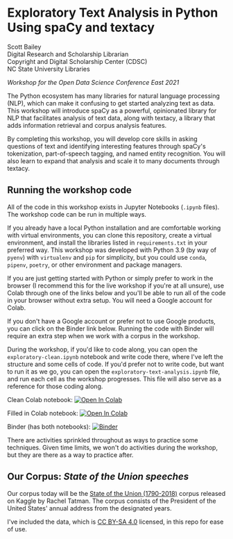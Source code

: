 # Exploratory Text Analysis in Python Using spaCy and textacy

Scott Bailey <br/>
Digital Research and Scholarship Librarian <br/>
Copyright and Digital Scholarship Center (CDSC) <br/>
NC State University Libraries

_Workshop for the Open Data Science Conference East 2021_

The Python ecosystem has many libraries for natural language processing (NLP), which can make it confusing to get started analyzing text as data. This workshop will introduce spaCy as a powerful, opinionated library for NLP that facilitates analysis of text data, along with textacy, a library that adds information retrieval and corpus analysis features.

By completing this workshop, you will develop core skills in asking questions of text and identifying interesting features through spaCy's tokenization, part-of-speech tagging, and named entity recognition. You will also learn to expand that analysis and scale it to many documents through textacy.

## Running the workshop code

All of the code in this workshop exists in Jupyter Notebooks (`.ipynb` files). The workshop code can be run in multiple ways.

If you already have a local Python installation and are comfortable working with virtual environments, you can clone this repository, create a virtual environment, and install the libraries listed in `requirements.txt` in your preferred way. This workshop was developed with Python 3.9 (by way of `pyenv`) with `virtualenv` and `pip` for simplicity, but you could use `conda`, `pipenv`, `poetry`, or other environment and package managers.

If you are just getting started with Python or simply prefer to work in the browser (I recommend this for the live workshop if you're at all unsure), use Colab through one of the links below and you'll be able to run all of the code in your browser without extra setup. You will need a Google account for Colab.

If you don't have a Google account or prefer not to use Google products, you can click on the Binder link below. Running the code with Binder will require an extra step when we work with a corpus in the workshop.

During the workshop, if you'd like to code along, you can open the `exploratory-clean.ipynb` notebook and write code there, where I've left the structure and some cells of code. If you'd prefer not to write code, but want to run it as we go, you can open the `exploratory-text-analysis.ipynb` file, and run each cell as the workshop progresses. This file will also serve as a reference for those coding along.

Clean Colab notebook: [![Open In Colab](https://colab.research.google.com/assets/colab-badge.svg)](https://colab.research.google.com/github/csbailey5t/ODSC_text_analysis/blob/master/exploratory-clean.ipynb)

Filled in Colab notebook: [![Open In Colab](https://colab.research.google.com/assets/colab-badge.svg)](https://colab.research.google.com/github/csbailey5t/ODSC_text_analysis/blob/master/exploratory-text-analysis.ipynb)

Binder (has both notebooks): [![Binder](https://mybinder.org/badge_logo.svg)](https://mybinder.org/v2/gh/csbailey5t/ODSC_text_analysis/HEAD)

There are activities sprinkled throughout as ways to practice some techniques. Given time limits, we won't do activities during the workshop, but they are there as a way to practice after.

## Our Corpus: _State of the Union speeches_

Our corpus today will be the [State of the Union (1790-2018)](https://www.kaggle.com/rtatman/state-of-the-union-corpus-1989-2017) corpus released on Kaggle by Rachel Tatman. The corpus consists of the President of the United States' annual address from the designated years.

I've included the data, which is [CC BY-SA 4.0](https://creativecommons.org/licenses/by-sa/4.0/) licensed, in this repo for ease of use.
